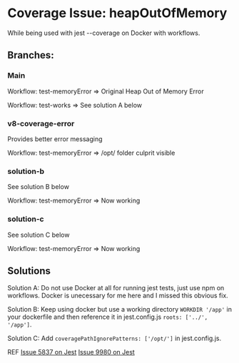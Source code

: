 # Coverage Issue: heapOutOfMemory 
While being used with jest --coverage on Docker with workflows.

## Branches:
### Main
Workflow: test-memoryError => Original Heap Out of Memory Error

Workflow: test-works => See solution A below
### v8-coverage-error
Provides better error messaging

Workflow: test-memoryError => /opt/ folder culprit visible

### solution-b
See solution B below

Workflow: test-memoryError => Now working

### solution-c
See solution C below

Workflow: test-memoryError => Now working

## Solutions
Solution A: Do not use Docker at all for running jest tests, just use npm on workflows. Docker is unecessary for me here and I missed this obvious fix.

Solution B:  Keep using docker but use a working directory `WORKDIR '/app'` in your dockerfile and then reference it in jest.config.js `roots: ['../', '/app']`.

Solution C: Add `coveragePathIgnorePatterns: ['/opt/']` in jest.config.js.

REF
[Issue 5837 on Jest](https://github.com/facebook/jest/issues/5837)
[Issue 9980 on Jest](https://github.com/facebook/jest/issues/9980)
